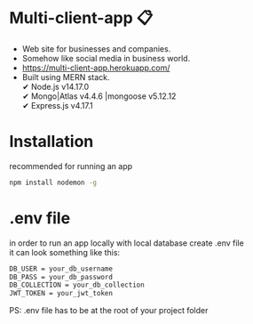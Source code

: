 # Multi-client-app 📋
- Web site for businesses and companies.
- Somehow like social media in business world. 
- https://multi-client-app.herokuapp.com/
- Built using MERN stack. <br />
 ✔ Node.js v14.17.0<br />
 ✔ Mongo|Atlas v4.4.6 |mongoose v5.12.12<br />
 ✔ Express.js v4.17.1<br />

# Installation

 recommended for running an app
 ```bash
npm install nodemon -g
 ```
 
 # .env file
 
 in order to run an app locally with local database create .env file<br/>
 it can look something like this:
  ```bash
DB_USER = your_db_username
DB_PASS = your_db_password
DB_COLLECTION = your_db_collection
JWT_TOKEN = your_jwt_token
 ```
 PS: .env file has to be at the root of your project folder
